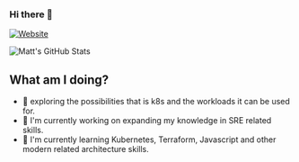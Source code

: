 ### Hi there 👋
[![Website](https://img.shields.io/website?label=matt-white.co.uk&style=for-the-badge&url=https%3A%2F%2Fmatt-white.co.uk)](https://matt-white.co.uk)

![Matt's GitHub Stats](https://github-readme-stats.vercel.app/api?username=mattkgwhite&show_icons=true&theme=tokyonight)

## What am I doing?
- 🎉 exploring the possibilities that is k8s and the workloads it can be used for.
- 🔭 I'm currently working on expanding my knowledge in SRE related skills.
- 🌱 I'm currently learning Kubernetes, Terraform, Javascript and other modern related architecture skills.

<!--
**krangence/krangence** is a ✨ _special_ ✨ repository because its `README.md` (this file) appears on your GitHub profile.

![Metrics](/github-metrics.svg) - need to fix this.

Here are some ideas to get you started:

- 🔭 I’m currently working on ...
- 🌱 I’m currently learning ...
- 👯 I’m looking to collaborate on ...
- 🤔 I’m looking for help with ...
- 💬 Ask me about ...
- 📫 How to reach me: ...
- 😄 Pronouns: ...
- ⚡ Fun fact: ...
-->
